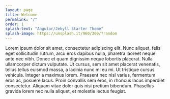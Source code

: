 ```yaml
---
layout: page
title: Welcome
permalink: "/"
order: 1
splash-text: "Angular/Jekyll Starter Theme"
splash-image: https://unsplash.it/960/300/?random
---
```

Lorem ipsum dolor sit amet, consectetur adipiscing elit. Nunc aliquet, felis eget sollicitudin rutrum, arcu eros dapibus nulla, pharetra laoreet neque ante nec nibh. Donec et quam dignissim neque lobortis placerat. Nulla ullamcorper dictum vulputate. Ut cursus, sem sit amet placerat venenatis, tellus tellus euismod massa, a lacinia nunc mi eu mi. Ut tristique cursus vehicula. Integer a maximus lorem. Praesent nec nisl varius, fermentum eros ac, posuere lacus. Proin convallis sem eros, in rhoncus lacus imperdiet consectetur. Aliquam vitae dolor quis nisi pretium bibendum. Phasellus gravida lorem nec nulla aliquet, et molestie lectus feugiat.
